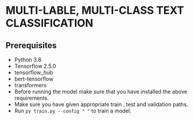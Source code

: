 # MULTI-LABLE, MULTI-CLASS TEXT CLASSIFICATION
## Prerequisites
- Python 3.8
- Tensorflow 2.5.0
- tensorflow_hub
- bert-tensorflow
- transformers
- Before running the model make sure that you have installed the above requirements.
- Make sure you have given appropriate train , test and validation paths.
- Run ```py train.py --config " "``` to train a model.

